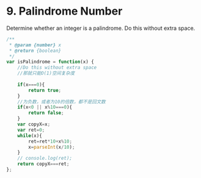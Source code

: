 # 9. Palindrome Number
Determine whether an integer is a palindrome. Do this without extra space.
``` js
/**
 * @param {number} x
 * @return {boolean}
 */
var isPalindrome = function(x) {
    //Do this without extra space
    //那就只能O(1)空间复杂度
    
    if(x===0){
        return true;
    }
    //为负数，或者为10的倍数，都不是回文数
    if(x<0 || x%10===0){
        return false;
    }
    var copyX=x;
    var ret=0;
    while(x){
        ret=ret*10+x%10;
        x=parseInt(x/10);
    }
    // console.log(ret);
    return copyX===ret;
};
```